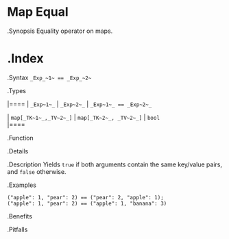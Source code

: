 # Map Equal

.Synopsis
Equality operator on maps.

.Index
==

.Syntax
`_Exp_~1~ == _Exp_~2~`

.Types

|====
| `_Exp~1~_`            |  `_Exp~2~_`             | `_Exp~1~_ == _Exp~2~_` 

| `map[_TK~1~_,_TV~2~_]` |  `map[_TK~2~_, _TV~2~_]` | `bool`               
|====

.Function

.Details

.Description
Yields `true` if both arguments contain the same key/value pairs, and `false` otherwise.

.Examples
```rascal-shell
("apple": 1, "pear": 2) == ("pear": 2, "apple": 1);
("apple": 1, "pear": 2) == ("apple": 1, "banana": 3) 
```

.Benefits

.Pitfalls

